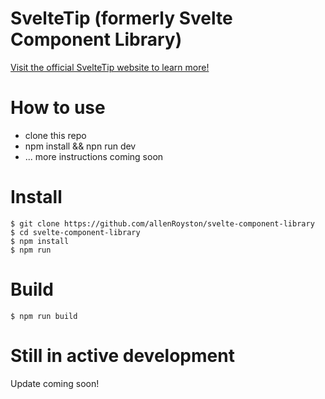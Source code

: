 # SvelteTip (formerly Svelte Component Library)

[Visit the official SvelteTip website to learn more!](https://svelte-component-library.herokuapp.com/)

# How to use

- clone this repo
- npm install && npn run dev
- ... more instructions coming soon

# Install

```
$ git clone https://github.com/allenRoyston/svelte-component-library
$ cd svelte-component-library
$ npm install
$ npm run
```

# Build

```
$ npm run build
```

# Still in active development

Update coming soon!
